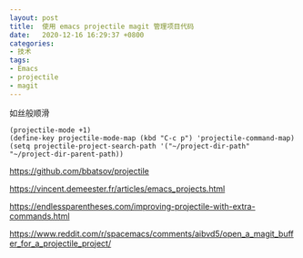 ```yaml
---
layout: post
title:  使用 emacs projectile magit 管理项目代码
date:   2020-12-16 16:29:37 +0800
categories:
- 技术
tags:
- Emacs
- projectile
- magit
---
```


如丝般顺滑

```elisp
(projectile-mode +1)
(define-key projectile-mode-map (kbd "C-c p") 'projectile-command-map)
(setq projectile-project-search-path '("~/project-dir-path" "~/project-dir-parent-path))
```

https://github.com/bbatsov/projectile

https://vincent.demeester.fr/articles/emacs_projects.html

https://endlessparentheses.com/improving-projectile-with-extra-commands.html

https://www.reddit.com/r/spacemacs/comments/aibvd5/open_a_magit_buffer_for_a_projectile_project/

